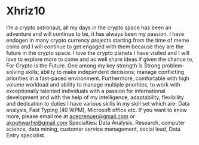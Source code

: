 # Xhriz10
I’m a crypto astronaut, all my days in the crypto space has been an adventure and will continue to be, it has always been my passion. I have endogen in many crypto currency projects starting from the time of meme coins and I will continue to get engaged with them because they are the future in the crypto space. I love the crypto planets I have visited and I will love to explore more to come and as well share ideas if given the chance to, For Crypto is the Future. One among my key strength is Strong problem-solving skills; ability to make independent decisions; manage conflicting priorities in a fast-paced environment. Furthermore, comfortable with high volume workload and ability to manage multiple priorities, to work with exceptionally talented individuals with a passion for international development and with the help of my intelligence, adaptability, flexibility and dedication to duties I have various skills in my skill set which are: Data analysis, Fast Typing (40 WPM), Microsoft office etc.  If you want to know more, please email me at aceprenuer@gmail.com or akpohwarhe@gmail.com   Specialties: Data Analysis, Research, computer science, data mining, customer service management, social lead, Data Entry specialist. 
